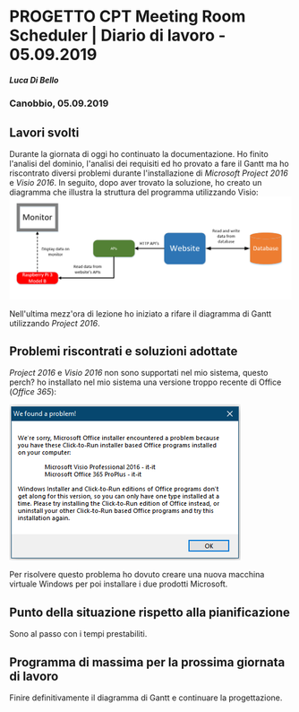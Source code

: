 # PROGETTO CPT Meeting Room Scheduler | Diario di lavoro - 05.09.2019

##### Luca Di Bello

### Canobbio, 05.09.2019

## Lavori svolti

Durante la giornata di oggi ho continuato la documentazione. Ho finito l'analisi del dominio, l'analisi dei requisiti ed ho provato a fare il Gantt ma ho riscontrato diversi problemi durante l'installazione di *Microsoft Project 2016* e *Visio 2016*.
In seguito, dopo aver trovato la soluzione, ho creato un diagramma che illustra la struttura del programma utilizzando Visio:
![Diagramma struttura del programma](img/2019_09_05.png)

Nell'ultima mezz'ora di lezione ho iniziato a rifare il diagramma di Gantt utilizzando *Project 2016*.

## Problemi riscontrati e soluzioni adottate

*Project 2016* e *Visio 2016* non sono supportati nel mio sistema, questo perch? ho installato nel mio sistema una versione troppo recente di Office (*Office 365*):

![Errore di installazione Project & Visio](img/2019_09_05_1.png)

Per risolvere questo problema ho dovuto creare una nuova macchina virtuale Windows per poi installare i due prodotti Microsoft.

## Punto della situazione rispetto alla pianificazione

Sono al passo con i tempi prestabiliti.

## Programma di massima per la prossima giornata di lavoro

Finire definitivamente il diagramma di Gantt e continuare la progettazione.
